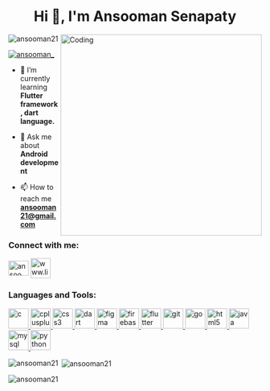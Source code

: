 <h1 align="center">Hi 👋, I'm Ansooman Senapaty</h1>
<img align = "right" alt="Coding" width="400" src="https://www.levels.fyi/blog/img/post_images/google-software-engineer-interview-process/header.png"
<p align="left"> <img src="https://komarev.com/ghpvc/?username=ansooman21&label=Profile%20views&color=0e75b6&style=flat" alt="ansooman21" /> </p>

<p align="left"> <a href="https://twitter.com/ansooman_" target="blank"><img src="https://img.shields.io/twitter/follow/ansooman_?logo=twitter&style=for-the-badge" alt="ansooman_" /></a> </p>

- 🌱 I’m currently learning **Flutter framework , dart language.**

- 💬 Ask me about **Android development**

- 📫 How to reach me **ansooman21@gmail.com**

<h3 align="left">Connect with me:</h3>
<p align="left">
<a href="https://twitter.com/ansooman_" target="blank"><img align="center" src="https://upload.wikimedia.org/wikipedia/commons/6/6f/Logo_of_Twitter.svg" alt="ansooman_" height="30" width="40" /></a>
<a href="https://linkedin.com/in/www.linkedin.com/in/ansooman-senapaty" target="blank"><img align="center" src="https://img.icons8.com/?size=512&id=114445&format=png" alt="www.linkedin.com/in/ansooman-senapaty" height="40" width="40" /></a>
</p>

<h3 align="left">Languages and Tools:</h3>
<p align="left"> <a href="https://www.cprogramming.com/" target="_blank" rel="noreferrer"> <img src="https://img.icons8.com/?size=512&id=40670&format=png" alt="c" width="40" height="40"/> </a> <a href="https://www.w3schools.com/cpp/" target="_blank" rel="noreferrer"> <img src="https://img.icons8.com/?size=512&id=40669&format=png" alt="cplusplus" width="40" height="40"/> </a> <a href="https://www.w3schools.com/css/" target="_blank" rel="noreferrer"> <img src="https://img.icons8.com/?size=512&id=21278&format=png" alt="css3" width="40" height="40"/> </a> <a href="https://dart.dev" target="_blank" rel="noreferrer"> <img src="https://www.vectorlogo.zone/logos/dartlang/dartlang-icon.svg" alt="dart" width="40" height="40"/> </a> <a href="https://www.figma.com/" target="_blank" rel="noreferrer"> <img src="https://www.vectorlogo.zone/logos/figma/figma-icon.svg" alt="figma" width="40" height="40"/> </a> <a href="https://firebase.google.com/" target="_blank" rel="noreferrer"> <img src="https://www.vectorlogo.zone/logos/firebase/firebase-icon.svg" alt="firebase" width="40" height="40"/> </a> <a href="https://flutter.dev" target="_blank" rel="noreferrer"> <img src="https://www.vectorlogo.zone/logos/flutterio/flutterio-icon.svg" alt="flutter" width="40" height="40"/> </a> <a href="https://git-scm.com/" target="_blank" rel="noreferrer"> <img src="https://www.vectorlogo.zone/logos/git-scm/git-scm-icon.svg" alt="git" width="40" height="40"/> </a> <a href="https://golang.org" target="_blank" rel="noreferrer"> <img src="https://img.icons8.com/?size=512&id=44442&format=png" alt="go" width="40" height="40"/> </a> <a href="https://www.w3.org/html/" target="_blank" rel="noreferrer"> <img src="https://img.icons8.com/?size=512&id=20909&format=png" alt="html5" width="40" height="40"/> </a> <a href="https://www.java.com" target="_blank" rel="noreferrer"> <img src="https://img.icons8.com/?size=512&id=13679&format=png" alt="java" width="40" height="40"/> </a> <a href="https://www.mysql.com/" target="_blank" rel="noreferrer"> <img src="https://img.icons8.com/?size=512&id=qGUfLiYi1bRN&format=png" alt="mysql" width="40" height="40"/> </a> <a href="https://www.python.org" target="_blank" rel="noreferrer"> <img src="https://img.icons8.com/?size=512&id=13441&format=png" alt="python" width="40" height="40"/> </a> </p>

<p><img align="left" src="https://github-readme-stats.vercel.app/api/top-langs?username=ansooman21&show_icons=true&locale=en&layout=compact" alt="ansooman21" /></p>

<p>&nbsp;<img align="center" src="https://streak-stats.demolab.com?user=ansooman21&theme=transparent&hide_border=true" alt="ansooman21" /></p>

<p><img align="center" src="https://streak-stats.demolab.com?user=ansooman21&theme=transparent&hide_border=true" alt="ansooman21" /></p>
